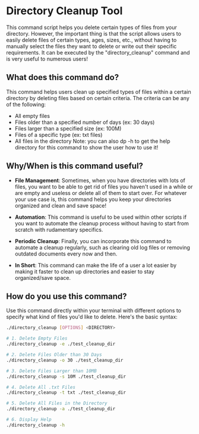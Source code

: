 # Directory Cleanup Tool

This command script helps you delete certain types of files from your directory. However, the important thing is that the script allows users to easily delete files of certain types, ages, sizes, etc., without having to manually select the files they want to delete or write out their specific requirements. It can be executed by the "directory_cleanup" command and is very useful to numerous users! 

## What does this command do? 

This command helps users clean up specified types of files within a certain directory by deleting files based on certain criteria. 
The criteria can be any of the following: 
- All empty files
- Files older than a specified number of days (ex: 30 days)
- Files larger than a specified size (ex: 100M)
- Files of a specific type (ex: txt files)
- All files in the directory
Note: you can also dp -h to get the help directory for this command to show the user how to use it!

## Why/When is this command useful? 

- **File Management**: Sometimes, when you have directories with lots of files, you want to be able to get rid of files you haven't used in a while or are empty and useless or delete all of them to start over. For whatever your use case is, this command helps you keep your directories organized and clean and save space! 
- **Automation**: This command is useful to be used within other scripts if you want to automate the cleanup process without having to start from scratch with rudamentary specifics. 
- **Periodic Cleanup**: Finally, you can incorporate this command to automate a cleanup regularly, such as clearing old log files or removing outdated documents every now and then.

- **In Short**: This command can make the life of a user a lot easier by making it faster to clean up directories and easier to stay organized/save space. 

## How do you use this command? 
Use this command directly within your terminal with different options to specify what kind of files you'd like to delete. 
Here's the basic syntax:

```bash
./directory_cleanup [OPTIONS] <DIRECTORY>

# 1. Delete Empty Files
./directory_cleanup -e ./test_cleanup_dir

# 2. Delete Files Older than 30 Days
./directory_cleanup -o 30 ./test_cleanup_dir

# 3. Delete Files Larger than 10MB
./directory_cleanup -s 10M ./test_cleanup_dir

# 4. Delete All .txt Files
./directory_cleanup -t txt ./test_cleanup_dir

# 5. Delete All Files in the Directory
./directory_cleanup -a ./test_cleanup_dir

# 6. Display Help
./directory_cleanup -h



